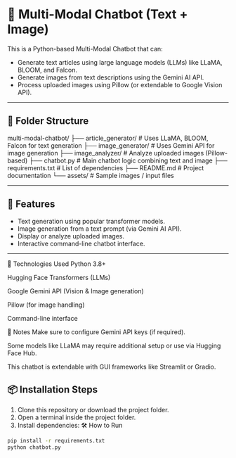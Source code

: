 # 🤖 Multi-Modal Chatbot (Text + Image)

This is a Python-based Multi-Modal Chatbot that can:
- Generate text articles using large language models (LLMs) like LLaMA, BLOOM, and Falcon.
- Generate images from text descriptions using the Gemini AI API.
- Process uploaded images using Pillow (or extendable to Google Vision API).

---

## 📁 Folder Structure
multi-modal-chatbot/
├── article_generator/       # Uses LLaMA, BLOOM, Falcon for text generation
├── image_generator/         # Uses Gemini API for image generation
├── image_analyzer/          # Analyze uploaded images (Pillow-based)
├── chatbot.py               # Main chatbot logic combining text and image
├── requirements.txt         # List of dependencies
├── README.md                # Project documentation
└── assets/                  # Sample images / input files



---

## 🚀 Features

- Text generation using popular transformer models.
- Image generation from a text prompt (via Gemini AI API).
- Display or analyze uploaded images.
- Interactive command-line chatbot interface.

---
🧪 Technologies Used
Python 3.8+

Hugging Face Transformers (LLMs)

Google Gemini API (Vision & Image generation)

Pillow (for image handling)

Command-line interface

📌 Notes
Make sure to configure Gemini API keys (if required).

Some models like LLaMA may require additional setup or use via Hugging Face Hub.

This chatbot is extendable with GUI frameworks like Streamlit or Gradio.


## 📦 Installation Steps

1. Clone this repository or download the project folder.
2. Open a terminal inside the project folder.
3. Install dependencies:
🛠️ How to Run
```bash
pip install -r requirements.txt
python chatbot.py

